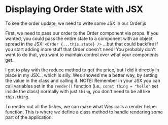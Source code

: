 # Displaying Order State with JSX

To see the order update, we need to write some JSX in our Order.js

First, we need to pass our order to the Order component via props. If you wanted, you could pass the entire state to a component with an object spread in the JSX: `<Order {...this.state} />` ...but that could backfire if you start adding more stuff that Order doesn't need! You probably don't want to do that, you want to maintain control over what your components get.

I got to play with the reduce method to get the price, but I did it directly in place in my JSX... which is silly. Wes showed me a better way, by setting the value in the class and calling it. NOTE: Remember in your JSX you can call variables set in the `render()` function (i.e., `const thing = "hello"` set inside the class) normally with just `thing`, you don't need to be all like `this.thing`.

To render out all the fishes, we can make what Wes calls a render helper function. This is where we define a class method to handle rendering some part of the application.
